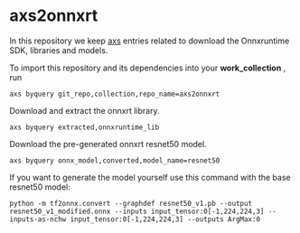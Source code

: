 axs2onnxrt
===============================================

In this repository we keep [axs](https://github.com/krai/axs) entries related to download the Onnxruntime SDK, libraries and models.

To import this repository and its dependencies into your **work_collection** , run
```
axs byquery git_repo,collection,repo_name=axs2onnxrt
```

Download and extract the onnxrt library.
```
axs byquery extracted,onnxruntime_lib
```

Download the pre-generated onnxrt resnet50 model.
```
axs byquery onnx_model,converted,model_name=resnet50
```

If you want to generate the model yourself use this command with the base resnet50 model:
```
python -m tf2onnx.convert --graphdef resnet50_v1.pb --output resnet50_v1_modified.onnx --inputs input_tensor:0[-1,224,224,3] --inputs-as-nchw input_tensor:0[-1,224,224,3] --outputs ArgMax:0
```
